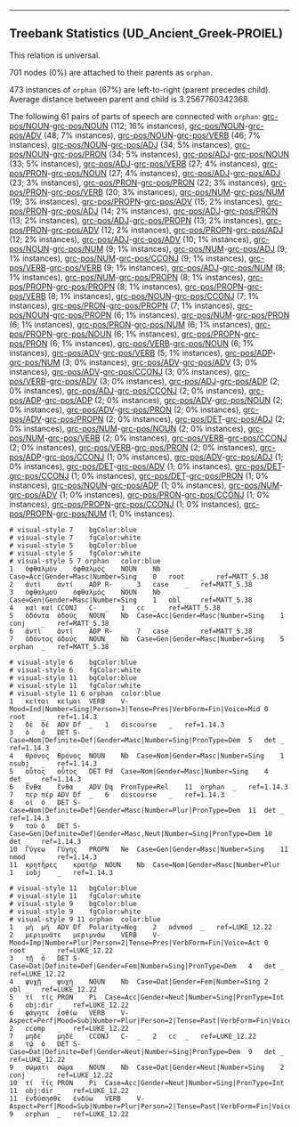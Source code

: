

--------------------------------------------------------------------------------

## Treebank Statistics (UD_Ancient_Greek-PROIEL)

This relation is universal.

701 nodes (0%) are attached to their parents as `orphan`.

473 instances of `orphan` (67%) are left-to-right (parent precedes child).
Average distance between parent and child is 3.2567760342368.

The following 61 pairs of parts of speech are connected with `orphan`: [grc-pos/NOUN]()-[grc-pos/NOUN]() (112; 16% instances), [grc-pos/NOUN]()-[grc-pos/ADV]() (48; 7% instances), [grc-pos/NOUN]()-[grc-pos/VERB]() (46; 7% instances), [grc-pos/NOUN]()-[grc-pos/ADJ]() (34; 5% instances), [grc-pos/NOUN]()-[grc-pos/PRON]() (34; 5% instances), [grc-pos/ADJ]()-[grc-pos/NOUN]() (33; 5% instances), [grc-pos/ADJ]()-[grc-pos/VERB]() (27; 4% instances), [grc-pos/PRON]()-[grc-pos/NOUN]() (27; 4% instances), [grc-pos/ADJ]()-[grc-pos/ADJ]() (23; 3% instances), [grc-pos/PRON]()-[grc-pos/PRON]() (22; 3% instances), [grc-pos/PRON]()-[grc-pos/VERB]() (20; 3% instances), [grc-pos/NUM]()-[grc-pos/NUM]() (19; 3% instances), [grc-pos/PROPN]()-[grc-pos/ADV]() (15; 2% instances), [grc-pos/PRON]()-[grc-pos/ADJ]() (14; 2% instances), [grc-pos/ADJ]()-[grc-pos/PRON]() (13; 2% instances), [grc-pos/ADJ]()-[grc-pos/PROPN]() (13; 2% instances), [grc-pos/PRON]()-[grc-pos/ADV]() (12; 2% instances), [grc-pos/PROPN]()-[grc-pos/ADJ]() (12; 2% instances), [grc-pos/ADJ]()-[grc-pos/ADV]() (10; 1% instances), [grc-pos/NOUN]()-[grc-pos/NUM]() (9; 1% instances), [grc-pos/NUM]()-[grc-pos/ADJ]() (9; 1% instances), [grc-pos/NUM]()-[grc-pos/CCONJ]() (9; 1% instances), [grc-pos/VERB]()-[grc-pos/VERB]() (9; 1% instances), [grc-pos/ADJ]()-[grc-pos/NUM]() (8; 1% instances), [grc-pos/NUM]()-[grc-pos/PROPN]() (8; 1% instances), [grc-pos/PROPN]()-[grc-pos/PROPN]() (8; 1% instances), [grc-pos/PROPN]()-[grc-pos/VERB]() (8; 1% instances), [grc-pos/NOUN]()-[grc-pos/CCONJ]() (7; 1% instances), [grc-pos/PRON]()-[grc-pos/PROPN]() (7; 1% instances), [grc-pos/NOUN]()-[grc-pos/PROPN]() (6; 1% instances), [grc-pos/NUM]()-[grc-pos/PRON]() (6; 1% instances), [grc-pos/PRON]()-[grc-pos/NUM]() (6; 1% instances), [grc-pos/PROPN]()-[grc-pos/NOUN]() (6; 1% instances), [grc-pos/PROPN]()-[grc-pos/PRON]() (6; 1% instances), [grc-pos/VERB]()-[grc-pos/NOUN]() (6; 1% instances), [grc-pos/ADV]()-[grc-pos/VERB]() (5; 1% instances), [grc-pos/ADP]()-[grc-pos/NUM]() (3; 0% instances), [grc-pos/ADV]()-[grc-pos/ADV]() (3; 0% instances), [grc-pos/ADV]()-[grc-pos/CCONJ]() (3; 0% instances), [grc-pos/VERB]()-[grc-pos/ADV]() (3; 0% instances), [grc-pos/ADJ]()-[grc-pos/ADP]() (2; 0% instances), [grc-pos/ADJ]()-[grc-pos/CCONJ]() (2; 0% instances), [grc-pos/ADP]()-[grc-pos/ADP]() (2; 0% instances), [grc-pos/ADV]()-[grc-pos/NOUN]() (2; 0% instances), [grc-pos/ADV]()-[grc-pos/PRON]() (2; 0% instances), [grc-pos/ADV]()-[grc-pos/PROPN]() (2; 0% instances), [grc-pos/DET]()-[grc-pos/ADJ]() (2; 0% instances), [grc-pos/NUM]()-[grc-pos/NOUN]() (2; 0% instances), [grc-pos/NUM]()-[grc-pos/VERB]() (2; 0% instances), [grc-pos/VERB]()-[grc-pos/CCONJ]() (2; 0% instances), [grc-pos/VERB]()-[grc-pos/PRON]() (2; 0% instances), [grc-pos/ADP]()-[grc-pos/CCONJ]() (1; 0% instances), [grc-pos/ADV]()-[grc-pos/ADJ]() (1; 0% instances), [grc-pos/DET]()-[grc-pos/ADV]() (1; 0% instances), [grc-pos/DET]()-[grc-pos/CCONJ]() (1; 0% instances), [grc-pos/DET]()-[grc-pos/PRON]() (1; 0% instances), [grc-pos/NOUN]()-[grc-pos/ADP]() (1; 0% instances), [grc-pos/NUM]()-[grc-pos/ADV]() (1; 0% instances), [grc-pos/PRON]()-[grc-pos/CCONJ]() (1; 0% instances), [grc-pos/PROPN]()-[grc-pos/CCONJ]() (1; 0% instances), [grc-pos/PROPN]()-[grc-pos/NUM]() (1; 0% instances).


~~~ conllu
# visual-style 7	bgColor:blue
# visual-style 7	fgColor:white
# visual-style 5	bgColor:blue
# visual-style 5	fgColor:white
# visual-style 5 7 orphan	color:blue
1	ὀφθαλμὸν	ὀφθαλμός	NOUN	Nb	Case=Acc|Gender=Masc|Number=Sing	0	root	_	ref=MATT_5.38
2	ἀντὶ	ἀντί	ADP	R-	_	3	case	_	ref=MATT_5.38
3	ὀφθαλμοῦ	ὀφθαλμός	NOUN	Nb	Case=Gen|Gender=Masc|Number=Sing	1	obl	_	ref=MATT_5.38
4	καὶ	καί	CCONJ	C-	_	1	cc	_	ref=MATT_5.38
5	ὀδόντα	ὀδούς	NOUN	Nb	Case=Acc|Gender=Masc|Number=Sing	1	conj	_	ref=MATT_5.38
6	ἀντὶ	ἀντί	ADP	R-	_	7	case	_	ref=MATT_5.38
7	ὀδόντος	ὀδούς	NOUN	Nb	Case=Gen|Gender=Masc|Number=Sing	5	orphan	_	ref=MATT_5.38

~~~


~~~ conllu
# visual-style 6	bgColor:blue
# visual-style 6	fgColor:white
# visual-style 11	bgColor:blue
# visual-style 11	fgColor:white
# visual-style 11 6 orphan	color:blue
1	κεῖται	κεῖμαι	VERB	V-	Mood=Ind|Number=Sing|Person=3|Tense=Pres|VerbForm=Fin|Voice=Mid	0	root	_	ref=1.14.3
2	δὲ	δέ	ADV	Df	_	1	discourse	_	ref=1.14.3
3	ὁ	ὁ	DET	S-	Case=Nom|Definite=Def|Gender=Masc|Number=Sing|PronType=Dem	5	det	_	ref=1.14.3
4	θρόνος	θρόνος	NOUN	Nb	Case=Nom|Gender=Masc|Number=Sing	1	nsubj	_	ref=1.14.3
5	οὗτος	οὗτος	DET	Pd	Case=Nom|Gender=Masc|Number=Sing	4	det	_	ref=1.14.3
6	ἔνθα	ἔνθα	ADV	Dq	PronType=Rel	11	orphan	_	ref=1.14.3
7	περ	πέρ	ADV	Df	_	6	discourse	_	ref=1.14.3
8	οἱ	ὁ	DET	S-	Case=Nom|Definite=Def|Gender=Masc|Number=Plur|PronType=Dem	11	det	_	ref=1.14.3
9	τοῦ	ὁ	DET	S-	Case=Gen|Definite=Def|Gender=Masc,Neut|Number=Sing|PronType=Dem	10	det	_	ref=1.14.3
10	Γύγεω	Γύγης	PROPN	Ne	Case=Gen|Gender=Masc|Number=Sing	11	nmod	_	ref=1.14.3
11	κρητῆρες	κρατήρ	NOUN	Nb	Case=Nom|Gender=Masc|Number=Plur	1	iobj	_	ref=1.14.3

~~~


~~~ conllu
# visual-style 11	bgColor:blue
# visual-style 11	fgColor:white
# visual-style 9	bgColor:blue
# visual-style 9	fgColor:white
# visual-style 9 11 orphan	color:blue
1	μὴ	μή	ADV	Df	Polarity=Neg	2	advmod	_	ref=LUKE_12.22
2	μεριμνᾶτε	μεριμνάω	VERB	V-	Mood=Imp|Number=Plur|Person=2|Tense=Pres|VerbForm=Fin|Voice=Act	0	root	_	ref=LUKE_12.22
3	τῇ	ὁ	DET	S-	Case=Dat|Definite=Def|Gender=Fem|Number=Sing|PronType=Dem	4	det	_	ref=LUKE_12.22
4	ψυχῇ	ψυχή	NOUN	Nb	Case=Dat|Gender=Fem|Number=Sing	2	obl	_	ref=LUKE_12.22
5	τί	τίς	PRON	Pi	Case=Acc|Gender=Neut|Number=Sing|PronType=Int	6	obj:dir	_	ref=LUKE_12.22
6	φάγητε	ἐσθίω	VERB	V-	Aspect=Perf|Mood=Sub|Number=Plur|Person=2|Tense=Past|VerbForm=Fin|Voice=Act	2	ccomp	_	ref=LUKE_12.22
7	μηδὲ	μηδέ	CCONJ	C-	_	2	cc	_	ref=LUKE_12.22
8	τῷ	ὁ	DET	S-	Case=Dat|Definite=Def|Gender=Neut|Number=Sing|PronType=Dem	9	det	_	ref=LUKE_12.22
9	σώματι	σῶμα	NOUN	Nb	Case=Dat|Gender=Neut|Number=Sing	2	conj	_	ref=LUKE_12.22
10	τί	τίς	PRON	Pi	Case=Acc|Gender=Neut|Number=Sing|PronType=Int	11	obj:dir	_	ref=LUKE_12.22
11	ἐνδύσησθε	ἐνδύω	VERB	V-	Aspect=Perf|Mood=Sub|Number=Plur|Person=2|Tense=Past|VerbForm=Fin|Voice=Mid	9	orphan	_	ref=LUKE_12.22

~~~


